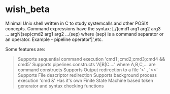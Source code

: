 # wish_beta

Minimal Unix shell written in C to study systemcalls and other POSIX concepts.
Command expressions have the syntax: 
[./]cmd1 arg1 arg2 arg3 ... argN(sep)cmd2 arg1 arg2 ...(sep)
where (sep) is a command separator or an operator. Example - pipeline operator'|',etc.            

Some features are:
>Supports sequential command execution 'cmd1 ;cmd2;cmd3;cmd4 && cmd5'
>Supports pipelines constructs 'A|B|C....' where A,B,C,... are command constructs
>Supports Output redirection to a file '>' , '>>'
>Supports File descriptor redirection
>Supports background process execution 'cmd &'
>Has it's own Finite State Machine based token generator and syntax checking functions

